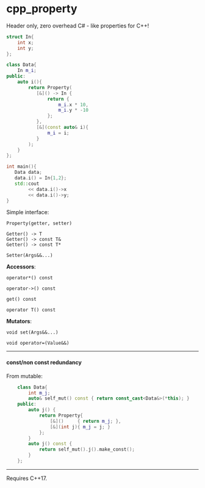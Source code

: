 # cpp_property
Header only, zero overhead C# - like properties for C++!

```c++
struct In{
    int x;
    int y;
};

class Data{
    In m_i;
public:
    auto i(){
        return Property(
           [&]() -> In {
               return {
                   m_i.x * 10,
                   m_i.y * -10
               };
           },
           [&](const auto& i){
               m_i = i;
           }
        );
    }
};

int main(){
   Data data;
   data.i() = In{1,2};
   std::cout
        << data.i()->x
        << data.i()->y;
}
```

Simple interface:
```
Property(getter, setter)
```

```
Getter() -> T
Getter() -> const T&
Getter() -> const T*
```

```
Setter(Args&&...)
```


**Accessors**:

`operator*() const`

`operator->() const`

`get() const`

`operator T() const`


**Mutators**:

`void set(Args&&...)`

`void operator=(Value&&)`


---

#### const/non const redundancy

From mutable:
```c++
    class Data{
        int m_j;
        auto& self_mut() const { return const_cast<Data&>(*this); }
    public:
        auto j() {
            return Property{
                [&]()     { return m_j; },
                [&](int j){ m_j = j; }
            };
        }
        auto j() const {
            return self_mut().j().make_const();
        }
    };
```


---


Requires C++17.